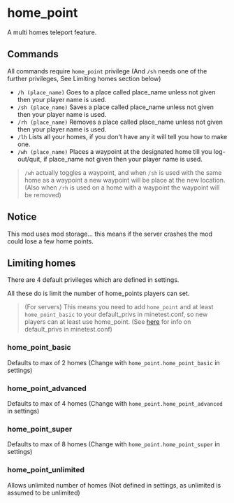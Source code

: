 # home_point

A multi homes teleport feature.

## Commands

All commands require `home_point` privilege (And `/sh` needs one of the further privileges, See Limiting homes section below)

* `/h (place_name)` Goes to a place called place_name unless not given then your player name is used.
* `/sh (place_name)` Saves a place called place_name unless not given then your player name is used.
* `/rh (place_name)` Removes a place called place_name unless not given then your player name is used.
* `/lh` Lists all your homes, if you don't have any it will tell you how to make one.
* `/wh (place_name)` Places a waypoint at the designated home till you log-out/quit, if place_name not given then your player name is used.

> `/wh` actually toggles a waypoint, and when `/sh` is used with the same home as a waypoint a new waypoint will be place at the new location. (Also when `/rh` is used on a home with a waypoint the waypoint will be removed)

## Notice

This mod uses mod storage... this means if the server crashes the mod could lose a few home points.

## Limiting homes

There are 4 default privileges which are defined in settings.

All these do is limit the number of home_points players can set.

> (For servers) This means you need to add `home_point` and at least `home_point_basic` to your default_privs in minetest.conf,
so new players can at least use home_point. (See [here](https://github.com/minetest/minetest/blob/master/builtin/settingtypes.txt#L1166) for info on default_privs in minetest.conf)

### home_point_basic

Defaults to max of 2 homes (Change with `home_point.home_point_basic` in settings)

### home_point_advanced

Defaults to max of 4 homes (Change with `home_point.home_point_advanced` in settings)

### home_point_super

Defaults to max of 8 homes (Change with `home_point.home_point_super` in settings)

### home_point_unlimited

Allows unlimited number of homes (Not defined in settings, as unlimited is assumed to be unlimited)
